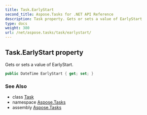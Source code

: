 ```yaml
---
title: Task.EarlyStart
second_title: Aspose.Tasks for .NET API Reference
description: Task property. Gets or sets a value of EarlyStart
type: docs
weight: 380
url: /net/aspose.tasks/task/earlystart/
---
```

## Task.EarlyStart property

Gets or sets a value of EarlyStart.

```csharp
public DateTime EarlyStart { get; set; }
```

### See Also

* class [Task](../)
* namespace [Aspose.Tasks](../../task/)
* assembly [Aspose.Tasks](../../../)


